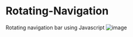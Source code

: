 # Rotating-Navigation
Rotating navigation bar using Javascript
![image](https://github.com/user-attachments/assets/90858490-f1c1-4e10-a24f-fa2f5b9568ac)
